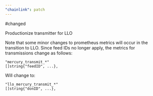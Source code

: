 ```yaml
---
"chainlink": patch
---
```


#changed

Productionize transmitter for LLO

Note that some minor changes to prometheus metrics will occur in the transition to LLO. Since feed IDs no longer apply, the metrics for transmissions change as follows:

```
"mercury_transmit_*"
[]string{"feedID", ...},
```

Will change to:

```
"llo_mercury_transmit_*"
[]string{"donID", ...},
```
